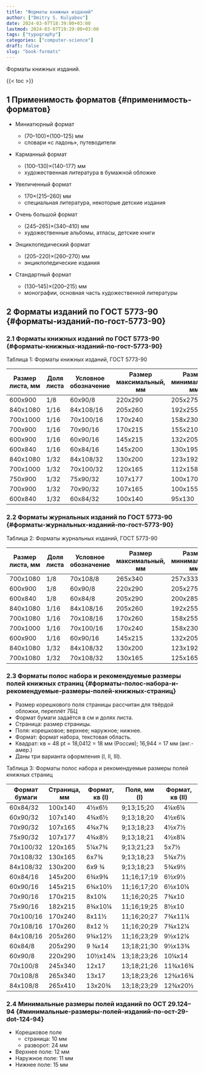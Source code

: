 ```yaml
---
title: "Форматы книжных изданий"
author: ["Dmitry S. Kulyabov"]
date: 2024-03-07T18:39:00+03:00
lastmod: 2024-03-07T19:29:00+03:00
tags: ["typography"]
categories: ["computer-science"]
draft: false
slug: "book-formats"
---
```


Форматы книжных изданий.

<!--more-->

{{< toc >}}


## <span class="section-num">1</span> Применимость форматов {#применимость-форматов}

-   Миниатюрный формат
    -   (70–100)×(100–125) мм
    -   словари «с ладонь», путеводители

-   Карманный формат
    -   (100–130)×(140–177) мм
    -   художественная литература в бумажной обложке

-   Увеличенный формат
    -   170×(215–260) мм
    -   специальная литература, некоторые детские издания

-   Очень большой формат
    -   (245–265)×(340–410) мм
    -   художественные альбомы, атласы, детские книги

-   Энциклопедический формат
    -   (205–220)×(260–270) мм
    -   энциклопедические издания

-   Стандартный формат
    -   (130–145)×(200–215) мм
    -   монографии, основная часть художественной литературы


## <span class="section-num">2</span> Форматы изданий по ГОСТ 5773-90 {#форматы-изданий-по-гост-5773-90}


### <span class="section-num">2.1</span> Форматы книжных изданий по ГОСТ 5773-90 {#форматы-книжных-изданий-по-гост-5773-90}

<div class="table-caption">
  <span class="table-number">&#1058;&#1072;&#1073;&#1083;&#1080;&#1094;&#1072; 1:</span>
  Форматы книжных изданий, ГОСТ 5773-90
</div>

| Размер листа, мм | Доля листа | Условное обозначение | Размер максимальный, мм | Размер минимальный, мм |
|------------------|------------|----------------------|-------------------------|------------------------|
| 600х900          | 1/8        | 60х90/8              | 220х290                 | 205х275                |
| 840х1080         | 1/16       | 84х108/16            | 205х260                 | 192х255                |
| 700х1000         | 1/16       | 70х100/16            | 170х240                 | 158х230                |
| 700х900          | 1/16       | 70х90/16             | 170х215                 | 155х210                |
| 600х900          | 1/16       | 60х90/16             | 145х215                 | 132х205                |
| 600х840          | 1/16       | 60х84/16             | 145х200                 | 130х195                |
| 840х1080         | 1/32       | 84х108/32            | 130х200                 | 123х192                |
| 700х1000         | 1/32       | 70х100/32            | 120х165                 | 112х158                |
| 750х900          | 1/32       | 75х90/32             | 107х177                 | 100х170                |
| 700х900          | 1/32       | 70х90/32             | 107х165                 | 100х155                |
| 600х840          | 1/32       | 60х84/32             | 100х140                 | 95х130                 |


### <span class="section-num">2.2</span> Форматы журнальных изданий по ГОСТ 5773-90 {#форматы-журнальных-изданий-по-гост-5773-90}

<div class="table-caption">
  <span class="table-number">&#1058;&#1072;&#1073;&#1083;&#1080;&#1094;&#1072; 2:</span>
  Форматы журнальных изданий, ГОСТ 5773-90
</div>

| Размер листа, мм | Доля листа | Условное обозначение | Размер максимальный, мм | Размер минимальный, мм |
|------------------|------------|----------------------|-------------------------|------------------------|
| 700х1080         | 1/8        | 70х108/8             | 265х340                 | 257х333                |
| 600х900          | 1/8        | 60х90/8              | 220х290                 | 205х275                |
| 600х840          | 1/8        | 60х84/8              | 205х290                 | 200х285                |
| 840х1080         | 1/16       | 84х108/16            | 205х260                 | 192х255                |
| 700х1080         | 1/16       | 70х108/16            | 170х260                 | 158х255                |
| 700х1000         | 1/16       | 70х100/16            | 170х240                 | 158х230                |
| 600х900          | 1/16       | 60х90/16             | 145х215                 | 132х205                |
| 840х1080         | 1/32       | 84х108/32            | 130х200                 | 123х192                |
| 700х1080         | 1/32       | 70х108/32            | 130х165                 | 125х165                |


### <span class="section-num">2.3</span> Форматы полос набора и рекомендуемые размеры полей книжных страниц {#форматы-полос-набора-и-рекомендуемые-размеры-полей-книжных-страниц}

-   Размер корешкового поля страницы рассчитан для твёрдой обложки, переплёт 7БЦ
-   Формат бумаги задаётся в см и долях листа.
-   Страница: размер страницы.
-   Поля: корешковое; верхнее; наружное; нижнее.
-   Формат: формат набора, текстовая область.
-   Квадрат: кв = 48 pt = 18,0412 = 18 мм (Россия); 16,944 = 17 мм (анг.-амер.)
-   Даны три варианта оформления (I, II, III).

<div class="table-caption">
  <span class="table-number">&#1058;&#1072;&#1073;&#1083;&#1080;&#1094;&#1072; 3:</span>
  Форматы полос набора и рекомендуемые размеры полей книжных страниц
</div>

| Формат бумаги | Страница, мм | Формат, кв (I) | Поля, мм (I) | Формат, кв (II) | Поля, мм (II) | Формат, кв (III) | Поля, мм (III) |
|---------------|--------------|----------------|--------------|-----------------|---------------|------------------|----------------|
| 60x84/32      | 100x140      | 4½x6½          | 9;13;15;20   | 4¼x6¼           | 11;16;18;22   | 4x6              | 13;18;20;24    |
| 60x90/32      | 107x140      | 4¾x6½          | 9;13;18;20   | 4½x6¼           | 11;16;20;22   | 4¼x6             | 13;18;23;24    |
| 70x90/32      | 107x165      | 4¾x7¾          | 9;13;18;23   | 4½x7½           | 11;16;20;24   | 4¼x7¼            | 13;18;20;27    |
| 75x90/32      | 107x177      | 4¾x8½          | 9;13;18;21   | 4½x8¼           | 11;16;20;22   | 4¼x8             | 13;18;20;25    |
| 70x100/32     | 120x165      | 5¼x7¾          | 9;13;21;23   | 5x7½            | 11;16;24;24   | 4¾x7¼            | 13;18;26;27    |
| 70x108/32     | 130x165      | 6x7¾           | 9;13;18;23   | 5¾x7½           | 11;16;21;24   | 5½x7¼            | 13;18;23;27    |
| 84x108/32     | 130x200      | 6x9 ¾          | 9;13;18;23   | 5¾x9½           | 11;16;21;23   | 5½x9¼            | 13;18;23;26    |
| 60x84/16      | 145x200      | 6¾x9¾          | 11;16;17;19  | 6½x9½           | 13;18;20;21   | 6¼x9¼            | 16;20;22;24    |
| 60x90/16      | 145x215      | 6¾x10½         | 11;16;17;20  | 6½x10¼          | 13;18;20;23   | 6¼x10            | 16;20;22;25    |
| 70x90/16      | 170x215      | 8x10¼          | 11;16;20;25  | 7¾x10           | 13;18;22;27   | 7½x9¾            | 16;20;24;29    |
| 75x90/16      | 182x215      | 8¾x10¼         | 11;16;19;25  | 8½x10           | 13;18;21;27   | 8¼x9¾            | 16;20;23;30    |
| 70x100/16     | 170x240      | 8x11½          | 11;16;20;27  | 7¾x11¼          | 13;18;22;30   | 7½x11            | 16;20;24;32    |
| 70x108/16     | 170x260      | 8x12 ½         | 11;16;20;29  | 7¾x12¼          | 13;18;22;31   | 7½x12            | 16;20;24;34    |
| 84x108/16     | 205x260      | 9¾x12½         | 11;16;23;29  | 9½x12¼          | 13;18;26;31   | 9¼x12            | 16;20;27;34    |
| 60x84/8       | 205x290      | 9 ¾x14         | 13;18;21;30  | 9½x13¾          | 16;20;23;33   | 9¼x13½           | 18;22;26;35    |
| 60x90/8       | 220x290      | 10½x14¼        | 13;18;23;26  | 10¼x14          | 16;20;24;28   | 10x13¾           | 18;22;27;31    |
| 70x100/8      | 245x340      | 12x17          | 13;18;21;26  | 11¾x16¾         | 16;20;23;29   | 11½x16½          | 18;22;25;31    |
| 70x108/8      | 265x340      | 13x17          | 13;18;23;26  | 12¾x16¾         | 16;20;25;29   | 12½x16½          | 18;22;27;31    |
| 84x108/8      | 265x410      | 13x20¾         | 13;18;23;29  | 12¾x20½         | 16;20;25;31   | 12½x20¼          | 18;22;27;34    |


### <span class="section-num">2.4</span> Минимальные размеры полей изданий по ОСТ 29.124–94 {#минимальные-размеры-полей-изданий-по-ост-29-dot-124-94}

-   Корешковое поле
    -   страница: 10 мм
    -   разворот: 24 мм
-   Верхнее поле: 12 мм
-   Наружное поле: 11 мм
-   Нижнее поле: 15 мм

